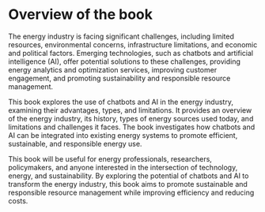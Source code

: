Overview of the book
==================================

The energy industry is facing significant challenges, including limited resources, environmental concerns, infrastructure limitations, and economic and political factors. Emerging technologies, such as chatbots and artificial intelligence (AI), offer potential solutions to these challenges, providing energy analytics and optimization services, improving customer engagement, and promoting sustainability and responsible resource management.

This book explores the use of chatbots and AI in the energy industry, examining their advantages, types, and limitations. It provides an overview of the energy industry, its history, types of energy sources used today, and limitations and challenges it faces. The book investigates how chatbots and AI can be integrated into existing energy systems to promote efficient, sustainable, and responsible energy use.

This book will be useful for energy professionals, researchers, policymakers, and anyone interested in the intersection of technology, energy, and sustainability. By exploring the potential of chatbots and AI to transform the energy industry, this book aims to promote sustainable and responsible resource management while improving efficiency and reducing costs.
